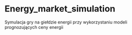 # Energy_market_simulation
Symulacja gry na giełdzie energii przy wykorzystaniu modeli prognozujących ceny energii
